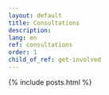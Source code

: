 ```yaml
---
layout: default
title: Consultations
description: 
lang: en
ref: consultations
order: 1
child_of_ref: get-involved
---
```


<main class="container my-5" markdown="1">
    {% include posts.html %}
</main>
